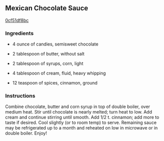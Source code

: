 ## Mexican Chocolate Sauce

[0cf51df8bc](http://www.food.com/recipe/mexican-chocolate-sauce-221158)

### Ingredients

 - 4 ounce of candies, semisweet chocolate

 - 2 tablespoon of butter, without salt

 - 2 tablespoon of syrups, corn, light

 - 4 tablespoon of cream, fluid, heavy whipping

 - 12 teaspoon of spices, cinnamon, ground

### Instructions

Combine chocolate, butter and corn syrup in top of double boiler, over medium heat. Stir until chocolate is nearly melted; turn heat to low. Add cream and continue stirring until smooth. Add 1/2 t. cinnamon; add more to taste if desired. Cool slightly (or to room temp) to serve. Remaining sauce may be refrigerated up to a month and reheated on low in microwave or in double boiler. Enjoy!